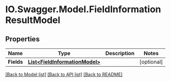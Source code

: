 # IO.Swagger.Model.FieldInformationResultModel
## Properties

Name | Type | Description | Notes
------------ | ------------- | ------------- | -------------
**Fields** | [**List&lt;FieldInformationModel&gt;**](FieldInformationModel.md) |  | [optional] 

[[Back to Model list]](../README.md#documentation-for-models) [[Back to API list]](../README.md#documentation-for-api-endpoints) [[Back to README]](../README.md)

